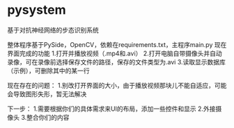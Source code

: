 # pysystem
基于对抗神经网络的步态识别系统

整体程序基于PySide，OpenCV，依赖在requirements.txt，主程序main.py
现在界面完成的功能
1.打开并播放视频（.mp4和.avi）
2.打开电脑自带摄像头并自动录像，可在录像前选择保存文件的路径，保存的文件类型为.avi
3.读取显示数据库（示例），可删除其中的某一行

现在存在的问题：
1.别改打开界面的大小，由于播放视频那块儿不能自适应，可能会导致图形失形，暂无法解决

下一步：
1.需要根据你们的具体需求来UI的布局，添加一些控件和显示
2.外接摄像头
3.整合你们的内容
